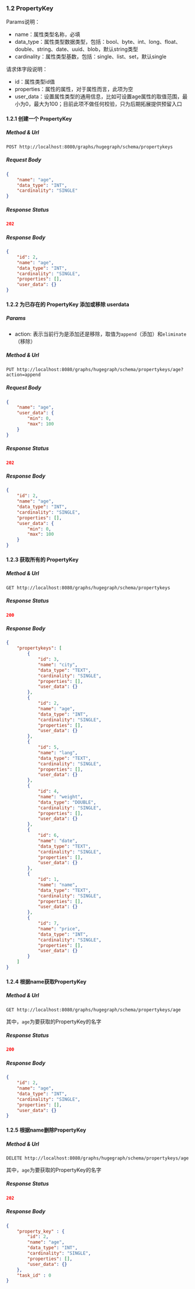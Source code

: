 ### 1.2 PropertyKey

Params说明：

- name：属性类型名称，必填
- data_type：属性类型数据类型，包括：bool、byte、int、long、float、double、string、date、uuid、blob，默认string类型
- cardinality：属性类型基数，包括：single、list、set，默认single

请求体字段说明：

- id：属性类型id值
- properties：属性的属性，对于属性而言，此项为空
- user_data：设置属性类型的通用信息，比如可设置age属性的取值范围，最小为0，最大为100；目前此项不做任何校验，只为后期拓展提供预留入口


#### 1.2.1 创建一个 PropertyKey

##### Method & Url

```
POST http://localhost:8080/graphs/hugegraph/schema/propertykeys
```

##### Request Body

```json
{
    "name": "age",
    "data_type": "INT",
    "cardinality": "SINGLE"
}
```

##### Response Status

```json
202
```

##### Response Body

```json
{
    "id": 2,
    "name": "age",
    "data_type": "INT",
    "cardinality": "SINGLE",
    "properties": [],
    "user_data": {}
}
```

#### 1.2.2 为已存在的 PropertyKey 添加或移除 userdata

##### Params

- action: 表示当前行为是添加还是移除，取值为`append`（添加）和`eliminate`（移除）

##### Method & Url

```
PUT http://localhost:8080/graphs/hugegraph/schema/propertykeys/age?action=append
```

##### Request Body

```json
{
    "name": "age",
    "user_data": {
        "min": 0,
        "max": 100
    }
}
```

##### Response Status

```json
202
```

##### Response Body

```json
{
    "id": 2,
    "name": "age",
    "data_type": "INT",
    "cardinality": "SINGLE",
    "properties": [],
    "user_data": {
        "min": 0,
        "max": 100
    }
}
```

#### 1.2.3 获取所有的 PropertyKey

##### Method & Url

```
GET http://localhost:8080/graphs/hugegraph/schema/propertykeys
```

##### Response Status

```json
200
```

##### Response Body

```json
{
    "propertykeys": [
        {
            "id": 3,
            "name": "city",
            "data_type": "TEXT",
            "cardinality": "SINGLE",
            "properties": [],
            "user_data": {}
        },
        {
            "id": 2,
            "name": "age",
            "data_type": "INT",
            "cardinality": "SINGLE",
            "properties": [],
            "user_data": {}
        },
        {
            "id": 5,
            "name": "lang",
            "data_type": "TEXT",
            "cardinality": "SINGLE",
            "properties": [],
            "user_data": {}
        },
        {
            "id": 4,
            "name": "weight",
            "data_type": "DOUBLE",
            "cardinality": "SINGLE",
            "properties": [],
            "user_data": {}
        },
        {
            "id": 6,
            "name": "date",
            "data_type": "TEXT",
            "cardinality": "SINGLE",
            "properties": [],
            "user_data": {}
        },
        {
            "id": 1,
            "name": "name",
            "data_type": "TEXT",
            "cardinality": "SINGLE",
            "properties": [],
            "user_data": {}
        },
        {
            "id": 7,
            "name": "price",
            "data_type": "INT",
            "cardinality": "SINGLE",
            "properties": [],
            "user_data": {}
        }
    ]
}
```

#### 1.2.4 根据name获取PropertyKey

##### Method & Url

```
GET http://localhost:8080/graphs/hugegraph/schema/propertykeys/age
```

其中，`age`为要获取的PropertyKey的名字

##### Response Status

```json
200
```

##### Response Body

```json
{
    "id": 2,
    "name": "age",
    "data_type": "INT",
    "cardinality": "SINGLE",
    "properties": [],
    "user_data": {}
}
```

#### 1.2.5 根据name删除PropertyKey

##### Method & Url

```
DELETE http://localhost:8080/graphs/hugegraph/schema/propertykeys/age
```

其中，`age`为要获取的PropertyKey的名字

##### Response Status

```json
202
```

##### Response Body

```json
{
    "property_key" : {
        "id": 2,
        "name": "age",
        "data_type": "INT",
        "cardinality": "SINGLE",
        "properties": [],
        "user_data": {}
    },
    "task_id" : 0
}
```
